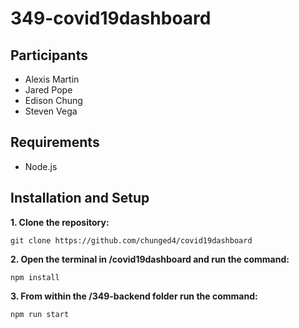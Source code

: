 # 349-covid19dashboard

## Participants

- Alexis Martin
- Jared Pope
- Edison Chung
- Steven Vega

## Requirements

- Node.js

## Installation and Setup

**1. Clone the repository:**

```
git clone https://github.com/chunged4/covid19dashboard
```

**2. Open the terminal in /covid19dashboard and run the command:**

```
npm install
```

**3. From within the /349-backend folder run the command:**

```
npm run start
```
